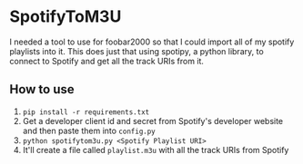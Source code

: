 # SpotifyToM3U
I needed a tool to use for foobar2000 so that I could import all of my spotify playlists into it. This does just that using spotipy, a python library, to connect to Spotify and get all the track URIs from it.

## How to use
1. ```pip install -r requirements.txt```
2. Get a developer client id and secret from Spotify's developer website and then paste them into `config.py`
3. ```python spotifytom3u.py <Spotify Playlist URI>```
4. It'll create a file called `playlist.m3u` with all the track URIs from Spotify